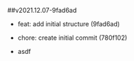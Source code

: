##v2021.12.07-9fad6ad

* feat: add initial structure (9fad6ad)
* chore: create initial commit (780f102)

* asdf